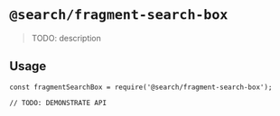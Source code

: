 # `@search/fragment-search-box`

> TODO: description

## Usage

```
const fragmentSearchBox = require('@search/fragment-search-box');

// TODO: DEMONSTRATE API
```
